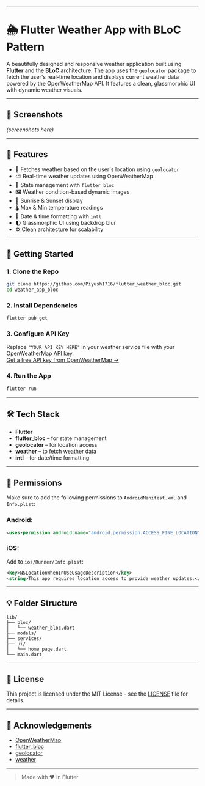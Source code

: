 
---


# 🌦️ Flutter Weather App with BLoC Pattern

A beautifully designed and responsive weather application built using **Flutter** and the **BLoC** architecture. The app uses the `geolocator` package to fetch the user's real-time location and displays current weather data powered by the OpenWeatherMap API. It features a clean, glassmorphic UI with dynamic weather visuals.

---

## 📱 Screenshots

*(screenshots here)*

---

## 🧩 Features

- 📍 Fetches weather based on the user's location using `geolocator`
- ⛅ Real-time weather updates using OpenWeatherMap
- 🔁 State management with `flutter_bloc`
- 🖼️ Weather condition-based dynamic images
- 🌅 Sunrise & Sunset display
- 🌡️ Max & Min temperature readings
- 📆 Date & time formatting with `intl`
- 🌓 Glassmorphic UI using backdrop blur
- ⚙️ Clean architecture for scalability

---

## 🚀 Getting Started

### 1. Clone the Repo
```bash
git clone https://github.com/Piyush1716/flutter_weather_bloc.git
cd weather_app_bloc
```

### 2. Install Dependencies
```bash
flutter pub get
```

### 3. Configure API Key

Replace `"YOUR_API_KEY_HERE"` in your weather service file with your OpenWeatherMap API key.  
[Get a free API key from OpenWeatherMap →](https://openweathermap.org/api)

### 4. Run the App
```bash
flutter run
```

---

## 🛠️ Tech Stack

- **Flutter**
- **flutter_bloc** – for state management
- **geolocator** – for location access
- **weather** – to fetch weather data
- **intl** – for date/time formatting

---

## 🔐 Permissions

Make sure to add the following permissions to `AndroidManifest.xml` and `Info.plist`:

### Android:
```xml
<uses-permission android:name="android.permission.ACCESS_FINE_LOCATION" />
```

### iOS:
Add to `ios/Runner/Info.plist`:
```xml
<key>NSLocationWhenInUseUsageDescription</key>
<string>This app requires location access to provide weather updates.</string>
```

---

## 💡 Folder Structure

```
lib/
├── bloc/
│   └── weather_bloc.dart
├── models/
├── services/
├── ui/
│   └── home_page.dart
└── main.dart
```

---

## 📄 License

This project is licensed under the MIT License - see the [LICENSE](LICENSE) file for details.

---

## 🙌 Acknowledgements

- [OpenWeatherMap](https://openweathermap.org/)
- [flutter_bloc](https://pub.dev/packages/flutter_bloc)
- [geolocator](https://pub.dev/packages/geolocator)
- [weather](https://pub.dev/packages/weather)

---

> Made with ❤️ in Flutter